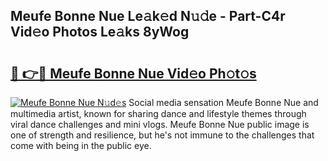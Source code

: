 ## Meufe Bonne Nue Le𝚊k𝚎d N𝚞𝚍e - Part-C4r Vid𝚎o Photos Le𝚊ks 8yWog

# <h2><a href="http://fb6m02.evod.top/?m=Meufe+Bonne+Nue">🔗 👉🔴 Meufe Bonne Nue Vid𝚎o Ph𝚘t𝚘s</a></h2>

[![Meufe Bonne Nue N𝚞d𝚎s](https://i.imgur.com/8V9OHl7.gif)](http://fb6m02.evod.top/?m=Meufe+Bonne+Nue)
Social media sensation Meufe Bonne Nue and multimedia artist, known for sharing dance and lifestyle themes through viral dance challenges and mini vlogs. Meufe Bonne Nue public image is one of strength and resilience, but he's not immune to the challenges that come with being in the public eye. 
